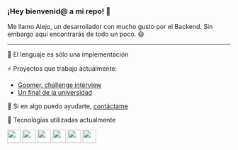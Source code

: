 ### ¡Hey bienvenid@ a mi repo! 👋
Me llamo Alejo, un desarrollador con mucho gusto por el Backend. Sin embargo aquí encontrarás de todo un poco. 😄

---
🔭 El lenguaje es sólo una implementación 

⚡ Proyectos que trabajo actualmente: 

- [Goomer, challenge interview](https://github.com/ojeelafriend/job-dev-backend-interview) 
- [Un final de la universidad](https://github.com/ojeelafriend/generic-taskapp)

💬 Si en algo puedo ayudarte, [contáctame](https://www.linkedin.com/in/alejo-solis/)

🌱 Tecnologías utilizadas actualmente

<img src="https://4.bp.blogspot.com/-_YSVTe2ekBU/XKMntJDH0ZI/AAAAAAAAXNk/3d48i_XShWwvoMNj0YJWp2J4_Woh9dzGgCLcBGAs/s1600/reactjs%2Btutorial.png" height=30 width=30/>   <img src="https://cdn.iconscout.com/icon/free/png-256/sass-226054.png" height=30 width=30/>  <img src="https://cdn.iconscout.com/icon/free/png-256/node-js-1174925.png" height=30 width=30/>  <img src="https://cdn.jsdelivr.net/npm/@programming-languages-logos/typescript@0.0.0/typescript_256x256.png" height=30 width=30/>    <img src="https://davidrengifo.files.wordpress.com/2017/09/mongodb-logo.png" height=30 width=30/>  <img src="https://cdn.iconscout.com/icon/free/png-256/postgresql-226047.png" height=30 width=30/>

<!--
**ojeelafriend/ojeelafriend** is a ✨ _special_ ✨ repository because its `README.md` (this file) appears on your GitHub profile.

Here are some ideas to get you started:

- 🔭 I’m currently working on ...
- 🌱 I’m currently learning ...
- 👯 I’m looking to collaborate on ...
- 🤔 I’m looking for help with ...
- 💬 Ask me about ...
- 📫 How to reach me: ...
- 😄 Pronouns: ...
- ⚡ Fun fact: ...
-->
